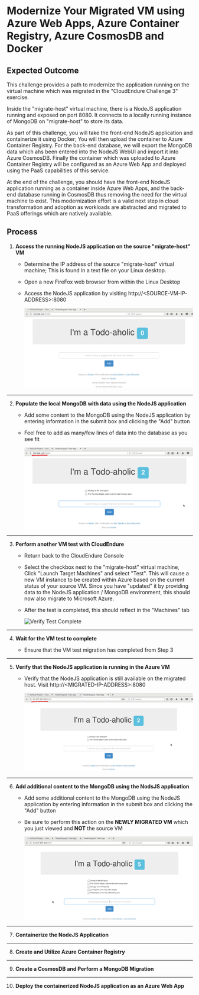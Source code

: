 # Modernize Your Migrated VM using Azure Web Apps, Azure Container Registry, Azure CosmosDB and Docker

## Expected Outcome

This challenge provides a path to modernize the application running on the virtual machine which was migrated in the "CloudEndure Challenge 3" exercise.

Inside the "migrate-host" virtual machine, there is a NodeJS application running and exposed on port 8080. It connects to a locally running instance of MongoDB on "migrate-host" to store its data.

As part of this challenge, you will take the front-end NodeJS application and containerize it using Docker; You will then upload the container to Azure Container Registry.  For the back-end database, we will export the MongoDB data which ahs been entered into the NodeJS WebUI and import it into Azure CosmosDB. Finally the container which was uploaded to Azure Container Registry will be configured as an Azure Web App and deployed using the PaaS capabilities of this service.

At the end of the challenge, you should have the front-end NodeJS application running as a container inside Azure Web Apps, and the back-end database running in CosmosDB thus removing the need for the virtual machine to exist. This modernization effort is a valid next step in cloud transformation and adoption as workloads are abstracted and migrated to PaaS offerings which are natively available.

## Process

1. <strong>Access the running NodeJS application on the source "migrate-host" VM</strong>

    * Determine the IP address of the source "migrate-host" virtual machine; This is found in a text file on your Linux desktop.

    * Open a new FireFox web browser from within the Linux Desktop

    * Access the NodeJS application by visiting http://&lt;SOURCE-VM-IP-ADDRESS&gt;:8080

      ![Access Blank NodeJS MongoDB](./images/app-front-end-blank.png)

<hr>

2. <strong>Populate the local MongoDB with data using the NodeJS application</strong>

   * Add some content to the MongoDB using the NodeJS application by entering information in the submit box and clicking the "Add" button

   * Feel free to add as many/few lines of data into the database as you see fit

      ![Populate Source NodeJS MongoDB](./images/app-front-end-populated.png)  

<hr>

3. <strong>Perform another VM test with CloudEndure</strong>

    * Return back to the CloudEndure Console

    * Select the checkbox next to the "migrate-host" virtual machine, Click "Launch Target Machines" and select "Test".  This will cause a new VM instance to be created within Azure based on the current status of your source VM.  Since you have "updated" it by providing data to the NodeJS application / MongoDB environment, this should now also migrate to Microsoft Azure.

    * After the test is completed, this should reflect in the "Machines" tab

      ![Verify Test Complete](./images/ceagentinstall-7.jpg)

<hr>

4. <strong>Wait for the VM test to complete</strong>

   * Ensure that the VM test migration has completed from Step 3

<hr>

5. <strong>Verify that the NodeJS application is running in the Azure VM</strong>

   * Verify that the NodeJS application is still available on the migrated host.  Visit http://&lt;MIGRATED-IP-ADDRESS&gt;:8080

      ![Populate Migrated NodeJS MongoDB](./images/app-front-end-migrated.png)

<hr>

6. <strong>Add additional content to the MongoDB using the NodsJS application</strong>


   * Add some additional content to the MongoDB using the NodeJS application by entering information in the submit box and clicking the "Add" button

   * Be sure to perform this action on the <strong>NEWLY MIGRATED VM</strong> which you just viewed and <STRONG>NOT</STRONG> the source VM

      ![Populate Source NodeJS MongoDB](./images/app-front-end-migrated-extra.png)

<hr>

7. <strong>Containerize the NodeJS Application</strong>

<hr>

8. <strong>Create and Utilize Azure Container Registry</strong>

<hr>

9. <strong>Create a CosmosDB and Perform a MongoDB Migration</strong>

<hr>

10. <strong>Deploy the containerized NodeJS application as an Azure Web App</strong>

